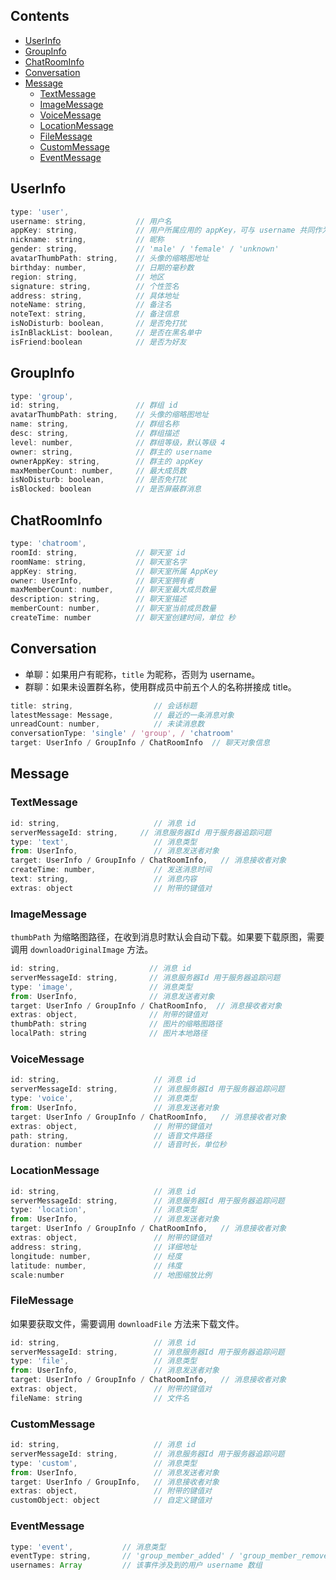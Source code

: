 ## Contents

- [UserInfo](#userinfo)
- [GroupInfo](#groupinfo)
- [ChatRoomInfo](#chatroominfo)
- [Conversation](#conversation)
- [Message](#message)
  - [TextMessage](#textmessage)
  - [ImageMessage](#imagemessage)
  - [VoiceMessage](#voicemessage)
  - [LocationMessage](#locationmessage)
  - [FileMessage](#filemessage)
  - [CustomMessage](#custommessage)
  - [EventMessage](#eventmessage)

## UserInfo

```js
type: 'user',
username: string,           // 用户名
appKey: string,             // 用户所属应用的 appKey，可与 username 共同作为用户的唯一标识
nickname: string,           // 昵称
gender: string,             // 'male' / 'female' / 'unknown'
avatarThumbPath: string,    // 头像的缩略图地址
birthday: number,           // 日期的毫秒数
region: string,             // 地区
signature: string,          // 个性签名
address: string,            // 具体地址
noteName: string,           // 备注名
noteText: string,           // 备注信息
isNoDisturb: boolean,       // 是否免打扰
isInBlackList: boolean,     // 是否在黑名单中
isFriend:boolean            // 是否为好友
```

## GroupInfo

```js
type: 'group',
id: string,                 // 群组 id
avatarThumbPath: string,    // 头像的缩略图地址
name: string,               // 群组名称
desc: string,               // 群组描述
level: number,              // 群组等级，默认等级 4
owner: string,              // 群主的 username
ownerAppKey: string,        // 群主的 appKey
maxMemberCount: number,     // 最大成员数
isNoDisturb: boolean,       // 是否免打扰
isBlocked: boolean          // 是否屏蔽群消息
```

## ChatRoomInfo

```js
type: 'chatroom',
roomId: string,             // 聊天室 id
roomName: string,           // 聊天室名字
appKey: string,             // 聊天室所属 AppKey
owner: UserInfo,            // 聊天室拥有者
maxMemberCount: number,     // 聊天室最大成员数量
description: string,        // 聊天室描述
memberCount: number,        // 聊天室当前成员数量
createTime: number          // 聊天室创建时间，单位 秒
```



## Conversation

- 单聊：如果用户有昵称，`title` 为昵称，否则为 username。
- 群聊：如果未设置群名称，使用群成员中前五个人的名称拼接成 title。

```js
title: string,                  // 会话标题
latestMessage: Message,         // 最近的一条消息对象
unreadCount: number,            // 未读消息数
conversationType: 'single' / 'group', / 'chatroom'
target: UserInfo / GroupInfo / ChatRoomInfo  // 聊天对象信息
```

## Message

### TextMessage

```js
id: string,                     // 消息 id
serverMessageId: string,     // 消息服务器Id 用于服务器追踪问题
type: 'text',                   // 消息类型
from: UserInfo,                 // 消息发送者对象
target: UserInfo / GroupInfo / ChatRoomInfo,   // 消息接收者对象
createTime: number,             // 发送消息时间
text: string,                   // 消息内容
extras: object                  // 附带的键值对
```

### ImageMessage

`thumbPath` 为缩略图路径，在收到消息时默认会自动下载。如果要下载原图，需要调用 `downloadOriginalImage` 方法。

```js
id: string,                    // 消息 id
serverMessageId: string,       // 消息服务器Id 用于服务器追踪问题
type: 'image',                 // 消息类型
from: UserInfo,                // 消息发送者对象
target: UserInfo / GroupInfo / ChatRoomInfo,  // 消息接收者对象
extras: object,                // 附带的键值对
thumbPath: string              // 图片的缩略图路径
localPath: string              // 图片本地路径
```

### VoiceMessage

```js
id: string,                     // 消息 id
serverMessageId: string,        // 消息服务器Id 用于服务器追踪问题
type: 'voice',                  // 消息类型
from: UserInfo,                 // 消息发送者对象
target: UserInfo / GroupInfo / ChatRoomInfo,   // 消息接收者对象
extras: object,                 // 附带的键值对
path: string,                   // 语音文件路径
duration: number                // 语音时长，单位秒
```

### LocationMessage

```js
id: string,                     // 消息 id
serverMessageId: string,        // 消息服务器Id 用于服务器追踪问题
type: 'location',               // 消息类型
from: UserInfo,                 // 消息发送者对象
target: UserInfo / GroupInfo / ChatRoomInfo,   // 消息接收者对象
extras: object,                 // 附带的键值对
address: string,                // 详细地址
longitude: number,              // 经度
latitude: number,               // 纬度
scale:number                    // 地图缩放比例
```

### FileMessage

如果要获取文件，需要调用 `downloadFile` 方法来下载文件。

```js
id: string,                     // 消息 id
serverMessageId: string,        // 消息服务器Id 用于服务器追踪问题
type: 'file',                   // 消息类型
from: UserInfo,                 // 消息发送者对象
target: UserInfo / GroupInfo / ChatRoomInfo,   // 消息接收者对象
extras: object,                 // 附带的键值对
fileName: string                // 文件名
```

### CustomMessage

```js
id: string,                     // 消息 id
serverMessageId: string,        // 消息服务器Id 用于服务器追踪问题
type: 'custom',                 // 消息类型
from: UserInfo,                 // 消息发送者对象
target: UserInfo / GroupInfo,   // 消息接收者对象
extras: object,                 // 附带的键值对
customObject: object            // 自定义键值对
```

### EventMessage

```js
type: 'event',           // 消息类型
eventType: string,       // 'group_member_added' / 'group_member_removed' / 'group_member_exit'
usernames: Array         // 该事件涉及到的用户 username 数组
```
